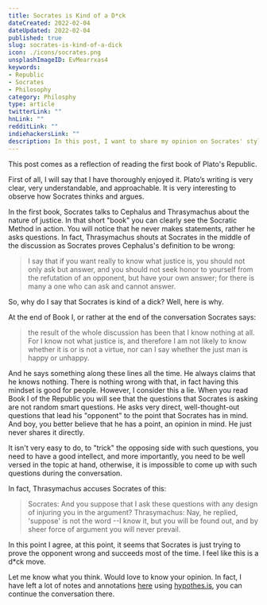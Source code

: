 ```yaml
---
title: Socrates is Kind of a D*ck
dateCreated: 2022-02-04
dateUpdated: 2022-02-04
published: true
slug: socrates-is-kind-of-a-dick
icon: ./icons/socrates.png
unsplashImageID: EvMearrxas4
keywords:
- Republic
- Socrates
- Philosophy
category: Philosphy
type: article
twitterLink: ""
hnLink: ""
redditLink: ""
indiehackersLink: ""
description: In this post, I want to share my opinion on Socrates' style of conversation and argumentation, and why I think he is being a little bit of a dick.
---
```


This post comes as a reflection of reading the first book of Plato's Republic.

First of all, I will say that I have thoroughly enjoyed it. Plato’s writing is very clear, very understandable, and approachable. It is very interesting to observe how Socrates thinks and argues.

In the first book, Socrates talks to Cephalus and Thrasymachus about the nature of justice. In that short "book" you can clearly see the Socratic Method in action. You will notice that he never makes statements, rather he asks questions. In fact, Thrasymachus shouts at Socrates in the middle of the discussion as Socrates proves Cephalus's definition to be wrong:

> I say that if you want really to know what justice is, you should not only ask but answer, and you should not seek honor to yourself from the refutation of an opponent, but have your own answer; for there is many a one who can ask and cannot answer.

So, why do I say that Socrates is kind of a dick? Well, here is why.

At the end of Book I, or rather at the end of the conversation Socrates says:

> the result of the whole discussion has been that I know nothing at all. For I know not what justice is, and therefore I am not likely to know whether it is or is not a virtue, nor can I say whether the just man is happy or unhappy.

And he says something along these lines all the time. He always claims that he knows nothing. There is nothing wrong with that, in fact having this mindset is good for people. However, I consider this a lie. When you read Book I of the Republic you will see that the questions that Socrates is asking are not random smart questions. He asks very direct, well-thought-out questions that lead his "opponent" to the point that Socrates has in mind. And boy, you better believe that he has a point, an opinion in mind. He just never shares it directly.

It isn't very easy to do, to "trick" the opposing side with such questions, you need to have a good intellect, and more importantly, you need to be well versed in the topic at hand, otherwise, it is impossible to come up with such questions during the conversation.

In fact, Thrasymachus accuses Socrates of this:

> Socrates: And you suppose that I ask these questions with any design of injuring you in the argument?
> Thrasymachus: Nay, he replied, 'suppose' is not the word --I know it, but you will be found out, and by sheer force of argument you will never prevail.

In this point I agree, at this point, it seems that Socrates is just trying to prove the opponent wrong and succeeds most of the time. I feel like this is a d*ck move.

Let me know what you think. Would love to know your opinion. In fact, I have left a lot of notes and annotations [here](http://classics.mit.edu/Plato/republic.2.i.html) using [hypothes.is](https://web.hypothes.is/), you can continue the conversation there.
